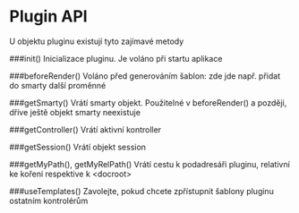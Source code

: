 Plugin API
======================================
U objektu pluginu existují tyto zajímavé metody

###init()
Inicializace pluginu. Je voláno při startu aplikace 

###beforeRender()
Voláno před generováním šablon: zde jde např. přidat do smarty další proměnné

###getSmarty()
Vrátí smarty objekt. Použitelné v beforeRender() a později, dříve ještě objekt smarty neexistuje

###getController()
Vrátí aktivní kontroller

###getSession()
Vrátí objekt session

###getMyPath(), getMyRelPath()
Vrátí cestu k podadresáři pluginu, relativní ke kořeni respektive k &lt;docroot&gt;

###useTemplates()
Zavolejte, pokud chcete zpřístupnit šablony pluginu ostatním kontrolérům
